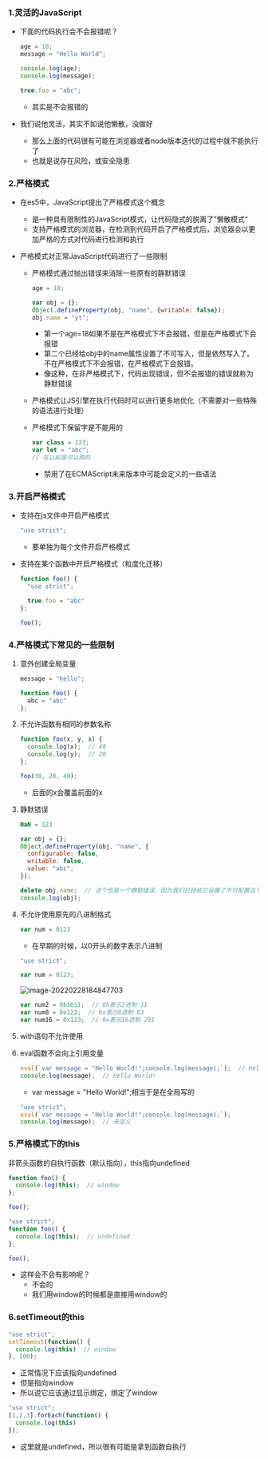 ### 1.灵活的JavaScript

- 下面的代码执行会不会报错呢？

  ```js
  age = 18;
  message = "Hello World";
  
  console.log(age);
  console.log(message);
  
  true.foo = "abc";
  ```

  - 其实是不会报错的

- 我们说他灵活，其实不如说他懒散，没做好

  - 那么上面的代码很有可能在浏览器或者node版本迭代的过程中就不能执行了
  - 也就是说存在风险，或安全隐患

### 2.严格模式

- 在es5中，JavaScript提出了严格模式这个概念

  - 是一种具有限制性的JavaScript模式，让代码隐式的脱离了”懒散模式“
  - 支持严格模式的浏览器，在检测到代码开启了严格模式后，浏览器会以更加严格的方式对代码进行检测和执行

- 严格模式对正常JavaScript代码进行了一些限制

  - 严格模式通过抛出错误来消除一些原有的静默错误

    ```js
    age = 18;
    
    var obj = {};
    Object.defineProperty(obj, "name", {writable: false});
    obj.name = "yt";
    ```

    - 第一个age=18如果不是在严格模式下不会报错，但是在严格模式下会报错
    - 第二个已经给obj中的name属性设置了不可写入，但是依然写入了。不在严格模式下不会报错，在严格模式下会报错。
    - 像这种，在非严格模式下，代码出现错误，但不会报错的错误就称为静默错误

  - 严格模式让JS引擎在执行代码时可以进行更多地优化（不需要对一些特殊的语法进行处理）

  - 严格模式下保留字是不能用的

    ```js
    var class = 123;
    var let = "abc";
    // 在以前是可以用的
    ```

    - 禁用了在ECMAScript未来版本中可能会定义的一些语法

### 3.开启严格模式

- 支持在js文件中开启严格模式

  ```js
  "use strict";
  ```

  - 要单独为每个文件开启严格模式

- 支持在某个函数中开启严格模式（粒度化迁移）

  ```js
  function foo() {
    "use strict";
  
    true.foo = "abc"
  };
  
  foo();
  ```

### 4.严格模式下常见的一些限制

1. 意外创建全局变量

   ```js
   message = "hello";
   
   function foo() {
     abc = "abc"
   };
   ```

2. 不允许函数有相同的参数名称

   ```js
   function foo(x, y, x) {
     console.log(x);  // 40
     console.log(y);  // 20
   };
   
   foo(30, 20, 40);
   ```

   - 后面的x会覆盖前面的x

3. 静默错误

   ```js
   NaN = 123
   
   var obj = {};
   Object.defineProperty(obj, "name", {
     configurable: false,
     writable: false,
     value: "abc",
   });
   
   delete obj.name;  // 这个也是一个静默错误，因为我们已经给它设置了不可配置这个属性了
   console.log(obj);
   ```

4. 不允许使用原先的八进制格式

   ```js
   var num = 0123
   ```

   - 在早期的时候，以0开头的数字表示八进制

   ```js
   "use strict";
   
   var num = 0123;
   ```

   ![image-20220228184847703](https://s2.loli.net/2022/03/01/rZHQLGF4EzhP8l7.png)
   ```js
   var num2 = 0b1011;  // 0b表示2进制 11
   var num8 = 0o123;  // 0o表示8进制 83
   var num16 = 0x123;  // 0x表示16进制 291
   ```

5. with语句不允许使用

6. eval函数不会向上引用变量

   ```js
   eval(`var message = "Hello World!";console.log(message);`);  // Hello World!
   console.log(message);  // Hello World!
   ```

   - var message = "Hello World!";相当于是在全局写的

   ```js
   "use strict";
   eval(`var message = "Hello World!";console.log(message);`);
   console.log(message);  // 未定义
   ```

### 5.严格模式下的this

非箭头函数的自执行函数（默认指向），this指向undefined

```js
function foo() {
  console.log(this);  // window
};

foo();
```

```js
"use strict";
function foo() {
  console.log(this);  // undefined
};

foo();
```

- 这样会不会有影响呢？
  - 不会的
  - 我们用window的时候都是直接用window的

### 6.setTimeout的this

```js
"use strict";
setTimeout(function() {
  console.log(this)  // window
}, 100);
```

- 正常情况下应该指向undefined
- 但是指向window
- 所以说它应该通过显示绑定，绑定了window

```js
"use strict";
[1,2,3].forEach(function() {
  console.log(this)
});
```

- 这里就是undefined，所以很有可能是拿到函数自执行